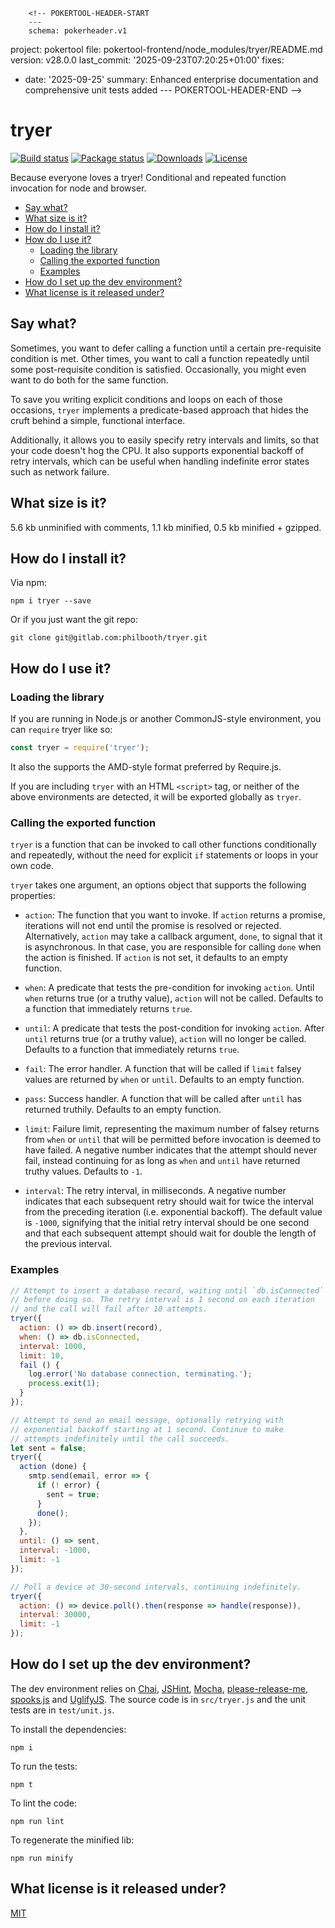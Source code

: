         <!-- POKERTOOL-HEADER-START
        ---
        schema: pokerheader.v1
project: pokertool
file: pokertool-frontend/node_modules/tryer/README.md
version: v28.0.0
last_commit: '2025-09-23T07:20:25+01:00'
fixes:
- date: '2025-09-25'
  summary: Enhanced enterprise documentation and comprehensive unit tests added
        ---
        POKERTOOL-HEADER-END -->
# tryer

[![Build status](https://gitlab.com/philbooth/tryer/badges/master/pipeline.svg)](https://gitlab.com/philbooth/tryer/pipelines)
[![Package status](https://img.shields.io/npm/v/tryer.svg)](https://www.npmjs.com/package/tryer)
[![Downloads](https://img.shields.io/npm/dm/tryer.svg)](https://www.npmjs.com/package/tryer)
[![License](https://img.shields.io/npm/l/tryer.svg)](https://opensource.org/licenses/MIT)


Because everyone loves a tryer!
Conditional
and repeated
function invocation
for node
and browser.

* [Say what?](#say-what)
* [What size is it?](#what-size-is-it)
* [How do I install it?](#how-do-i-install-it)
* [How do I use it?](#how-do-i-use-it)
  * [Loading the library](#loading-the-library)
  * [Calling the exported function](#calling-the-exported-function)
  * [Examples](#examples)
* [How do I set up the dev environment?](#how-do-i-set-up-the-dev-environment)
* [What license is it released under?](#what-license-is-it-released-under)

## Say what?

Sometimes,
you want to defer
calling a function
until a certain
pre-requisite condition is met.
Other times,
you want to
call a function
repeatedly
until some post-requisite condition
is satisfied.
Occasionally,
you might even want
to do both
for the same function.

To save you writing
explicit conditions
and loops
on each of those occasions,
`tryer` implements
a predicate-based approach
that hides the cruft
behind a simple,
functional interface.

Additionally,
it allows you to easily specify
retry intervals
and limits,
so that your code
doesn't hog the CPU.
It also supports
exponential backoff
of retry intervals,
which can be useful
when handling
indefinite error states
such as network failure.

## What size is it?

5.6 kb unminified with comments, 1.1 kb minified, 0.5 kb minified + gzipped.

## How do I install it?

Via npm:

```
npm i tryer --save
```

Or if you just want the git repo:

```
git clone git@gitlab.com:philbooth/tryer.git
```

## How do I use it?

### Loading the library

If you are running in
Node.js
or another CommonJS-style
environment,
you can `require`
tryer like so:

```javascript
const tryer = require('tryer');
```

It also the supports
the AMD-style format
preferred by Require.js.

If you are
including `tryer`
with an HTML `<script>` tag,
or neither of the above environments
are detected,
it will be exported globally as `tryer`.

### Calling the exported function

`tryer` is a function
that can be invoked to
call other functions
conditionally and repeatedly,
without the need for
explicit `if` statements
or loops in your own code.

`tryer` takes one argument,
an options object
that supports
the following properties:

* `action`:
  The function that you want to invoke.
  If `action` returns a promise,
  iterations will not end
  until the promise is resolved or rejected.
  Alternatively,
  `action` may take a callback argument, `done`,
  to signal that it is asynchronous.
  In that case,
  you are responsible
  for calling `done`
  when the action is finished.
  If `action` is not set,
  it defaults to an empty function.

* `when`:
  A predicate
  that tests the pre-condition
  for invoking `action`.
  Until `when` returns true
  (or a truthy value),
  `action` will not be called.
  Defaults to
  a function that immediately returns `true`.

* `until`:
  A predicate
  that tests the post-condition
  for invoking `action`.
  After `until` returns true
  (or a truthy value),
  `action` will no longer be called.
  Defaults to
  a function that immediately returns `true`.

* `fail`:
  The error handler.
  A function
  that will be called
  if `limit` falsey values
  are returned by `when` or `until`.
  Defaults to an empty function.

* `pass`:
  Success handler.
  A function
  that will be called
  after `until` has returned truthily.
  Defaults to an empty function.

* `limit`:
  Failure limit,
  representing the maximum number
  of falsey returns from `when` or `until`
  that will be permitted
  before invocation is deemed to have failed.
  A negative number
  indicates that the attempt
  should never fail,
  instead continuing 
  for as long as `when` and `until`
  have returned truthy values.
  Defaults to `-1`.

* `interval`:
  The retry interval,
  in milliseconds.
  A negative number indicates
  that each subsequent retry
  should wait for twice the interval
  from the preceding iteration
  (i.e. exponential backoff).
  The default value is `-1000`,
  signifying that
  the initial retry interval
  should be one second
  and that each subsequent attempt
  should wait for double the length
  of the previous interval.

### Examples

```javascript
// Attempt to insert a database record, waiting until `db.isConnected`
// before doing so. The retry interval is 1 second on each iteration
// and the call will fail after 10 attempts.
tryer({
  action: () => db.insert(record),
  when: () => db.isConnected,
  interval: 1000,
  limit: 10,
  fail () {
    log.error('No database connection, terminating.');
    process.exit(1);
  }
});
```

```javascript
// Attempt to send an email message, optionally retrying with
// exponential backoff starting at 1 second. Continue to make
// attempts indefinitely until the call succeeds.
let sent = false;
tryer({
  action (done) {
    smtp.send(email, error => {
      if (! error) {
        sent = true;
      }
      done();
    });
  },
  until: () => sent,
  interval: -1000,
  limit: -1
});
```

```javascript
// Poll a device at 30-second intervals, continuing indefinitely.
tryer({
  action: () => device.poll().then(response => handle(response)),
  interval: 30000,
  limit: -1
});
```

## How do I set up the dev environment?

The dev environment relies on
[Chai],
[JSHint],
[Mocha],
[please-release-me],
[spooks.js] and
[UglifyJS].
The source code is in
`src/tryer.js`
and the unit tests are in
`test/unit.js`.

To install the dependencies:

```
npm i
```

To run the tests:

```
npm t
```

To lint the code:

```
npm run lint
```

To regenerate the minified lib:

```
npm run minify
```

## What license is it released under?

[MIT](COPYING)

[chai]: http://chaijs.com/
[jshint]: http://jshint.com/
[mocha]: http://mochajs.org/
[please-release-me]: https://gitlab.com/philbooth/please-release-me
[spooks.js]: https://gitlab.com/philbooth/spooks.js
[uglifyjs]: http://lisperator.net/uglifyjs/
[license]: COPYING

